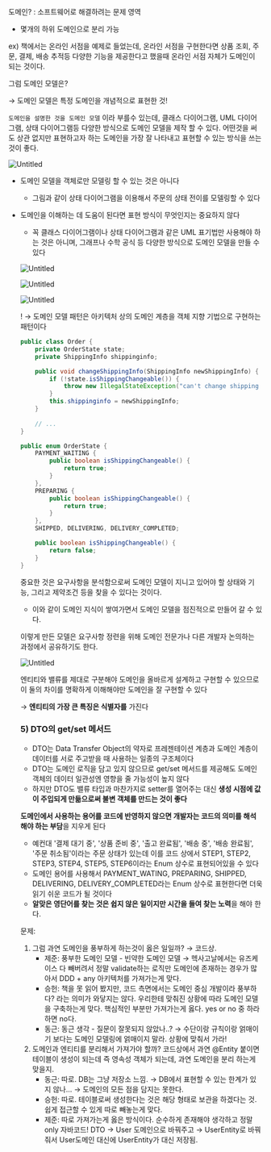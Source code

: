 도메인? : 소프트웨어로 해결하려는 문제 영역

- 몇개의 하위 도메인으로 분리 가능 

ex) 책에서는 온라인 서점을 예제로 들었는데, 온라인 서점을 구현한다면 상품 조회, 주문, 결제, 배송 추적등 다양한 기능을 제공한다고 했을때 온라인 서점 자체가 도메인이 되는 것이다.

그럼 도메인 모델은?

→ 도메인 모델은 특정 도메인을 개념적으로 표현한 것!

`도메인을 설명한 것을 도메인 모델`
이라 부를수 있는데, 클래스 다이어그램, UML 다이어그램, 상태 다이어그램등 다양한 방식으로 도메인 모델을 제작 할 수 있다. 어떤것을 써도 상관 없지만 표현하고자 하는 도메인을 가장 잘 나타내고 표현할 수 있는 방식을 쓰는 것이 좋다.

![Untitled](https://s3-us-west-2.amazonaws.com/secure.notion-static.com/8d8e793d-c92d-4297-9627-83d9ba9df26c/Untitled.png)

- 도메인 모델을 객체로만 모델링 할 수 있는 것은 아니다
    - 그림과 같이 상태 다이어그램을 이용해서 주문의 상태 전이를 모델링할 수 있다
- 도메인을 이해하는 데 도움이 된다면 표현 방식이 무엇인지는 중요하지 않다
    - 꼭 클래스 다이어그램이나 상태 다이어그램과 같은 UML 표기법만 사용해야 하는 것은 아니며, 그래프나 수학 공식 등 다양한 방식으로 도메인 모델을 만들 수 있다

  ![Untitled](https://s3-us-west-2.amazonaws.com/secure.notion-static.com/681c64ce-c327-4036-b1f6-08b731ef3976/Untitled.png)

  ![Untitled](https://s3-us-west-2.amazonaws.com/secure.notion-static.com/e94489b1-98c4-4c58-98a8-8ef6c35c523d/Untitled.png)

  ![Untitled](https://s3-us-west-2.amazonaws.com/secure.notion-static.com/d7338c74-625b-48e3-ab60-11dcdc9ba581/Untitled.png)

  ! → 도메인 모델 패턴은 아키텍처 상의 도메인 계층을 객체 지향 기법으로 구현하는 패턴이다

    ```java
    public class Order {
        private OrderState state;
        private ShippingInfo shippinginfo;
    
        public void changeShippingInfo(ShippingInfo newShippingInfo) {
            if (!state.isShippingChangeable()) {
                throw new IllegalStateException("can't change shipping in " + state);
            }
            this.shippinginfo = newShippingInfo;
        }
        
        // ...
    }
    
    public enum OrderState {
        PAYMENT_WAITING {
            public boolean isShippingChangeable() {
                return true;
            }
        },
        PREPARING {
            public boolean isShippingChangeable() {
                return true;
            }
        },
        SHIPPED, DELIVERING, DELIVERY_COMPLETED;
    
        public boolean isShippingChangeable() {
            return false;
        }
    }
    ```

  중요한 것은 요구사항을 분석함으로써 도메인 모델이 지니고 있어야 할 상태와 기능, 그리고 제약조건 등을 찾을 수 있다는 것이다.

    - 이와 같이 도메인 지식이 쌓여가면서 도메인 모델을 점진적으로 만들어 갈 수 있다.

  이렇게 만든 모델은 요구사항 정련을 위해 도메인 전문가나 다른 개발자 논의하는 과정에서 공유하기도 한다.

  ![Untitled](https://s3-us-west-2.amazonaws.com/secure.notion-static.com/ca2afc50-6db5-4e9a-92d6-52c4f969f629/Untitled.png)

  엔티티와 밸류를 제대로 구분해야 도메인을 올바르게 설계하고 구현할 수 있으므로 이 둘의 차이를 명확하게 이해해야만 도메인을 잘 구현할 수 있다

  → **엔티티의 가장 큰 특징은 식별자를** 가진다

  ### 5) DTO의 get/set 메서드

    - DTO는 Data Transfer Object의 약자로 프레젠테이션 계층과 도메인 계층이 데이터를 서로 주고받을 때 사용하는 일종의 구조체이다
    - DTO는 도메인 로직을 담고 있지 않으므로 get/set 메서드를 제공해도 도메인 객체의 데이터 일관성엔 영향을 줄 가능성이 높지 않다
    - 하지만 DTO도 밸류 타입과 마찬가지로 setter를 열어주는 대신 **생성 시점에 값이 주입되게 만듦으로써 불변 객체를 만드는 것이 좋다**

  **도메인에서 사용하는 용어를 코드에 반영하지 않으면 개발자는 코드의 의미를 해석해야 하는 부담**을 지우게 된다

    - 예컨대 '결제 대기 중', '상품 준비 중', '출고 완료됨', '배송 중', '배송 완료됨', '주문 취소됨'이라는 주문 상태가 있는데 이를 코드 상에서 STEP1, STEP2, STEP3, STEP4, STEP5, STEP6이라는 Enum 상수로 표현되어있을 수 있다
    - 도메인 용어를 사용해서 PAYMENT_WATING, PREPARING, SHIPPED, DELIVERING, DELIVERY_COMPLETED라는 Enum 상수로 표현한다면 더욱 읽기 쉬운 코드가 될 것이다
    - **알맞은 영단어를 찾는 것은 쉽지 않은 일이지만 시간을 들여 찾는 노력**을 해야 한다.

  문제:

    1. 그럼 과연 도메인을 풍부하게 하는것이 옳은 일일까? → 코드상.
        - 제준: 풍부한 도메인 모델 - 빈약한 도메인 모델 → 헥사고날에서는 유즈케이스 다 빼버려서 정말 validate하는 로직만 도메인에 존재하는 경우가 많아서 DDD + any 아키텍처를 가져가는게 맞다.
        - 승헌: 책을 못 읽어 봤지만, 코드 측면에서는 도메인 중심 개발이라 풍부하다? 라는 의미가 와닿지는 않다. 우리한테 맞춰진 상황에 따라 도메인 모델을 구축하는게 맞다. 핵심적인 부분만 가져가는게 옳다. yes or no 중 하라하면 no다.
        - 동근: 동근 생각 - 질문이 잘못되지 않았나..? → 수단이랑 규칙이랑 얽매이기 보다는 도메인 모델링에 얽매이지 말라. 상황에 맞춰서 가라!
    2. 도메인과 엔티티를 분리해서 가져가야 할까? 코드상에서 과연 @Entity 붙이면 테이블이 생성이 되는데 즉 영속성 객체가 되는데, 과연 도메인을 분리 하는게 맞을지.
        - 동근: 따로. DB는 그냥 저장소 느낌. → DB에서 표현할 수 있는 한계가 있지 않나… → 도메인의 모든 점을 담지는 못한다.
        - 승헌: 따로. 테이블로써 생성한다는 것은 해당 형태로 보관을 하겠다는 것. 쉽게 접근할 수 있게 따로 빼놓는게 맞다.
        - 제준: 따로 가져가는게 옳은 방식이다. 순수하게 존재해야 생각하고 정말 only 자바코드! DTO → User 도메인으로 바꿔주고 → UserEntity로 바꿔줘서 User도메인 대신에 UserEntity가 대신 저장됨.